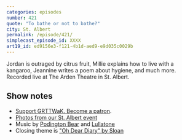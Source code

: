 ```yaml
---
categories: episodes
number: 421
quote: "To bathe or not to bathe?"
city: St. Albert
permalink: /episode/421/
simplecast_episode_id: XXXX
art19_id: ed9156e3-f121-4b1d-aed9-e9d035c0029b
---
```


Jordan is outraged by citrus fruit, Millie explains how to live with a kangaroo, Jeannine writes a poem about hygiene, and much more. Recorded live at The Arden Theatre in St. Albert.

## Show notes
* [Support GRTTWaK. Become a patron](https://grownupsreadthingstheywroteaskids.com/support/?utm_source=podcast&utm_medium=referral&utm_campaign=421).
* [Photos from our St. Albert event](https://www.facebook.com/media/set/?set=a.10155037774048600.1073741899.121054468599&type=1&l=f58c6d2ae6)
* Music by [Podington Bear](https://geo.itunes.apple.com/us/artist/podington-bear/id250459572?at=10lR7u&mt=1&app=music) and [Lullatone](https://geo.itunes.apple.com/us/artist/lullatone/id34467705?at=10lR7u&mt=1&app=music)
* Closing theme is ["Oh Dear Diary" by Sloan](http://sloan.spinshop.com/details/9850)